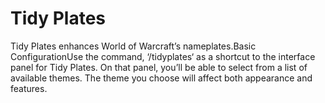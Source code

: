 # Tidy Plates

Tidy Plates enhances World of Warcraft’s nameplates.Basic ConfigurationUse the command, ‘/tidyplates‘ as a shortcut to the interface panel for Tidy Plates. On that panel, you’ll be able to select from a list of available themes. The theme you choose will affect both appearance and features.

